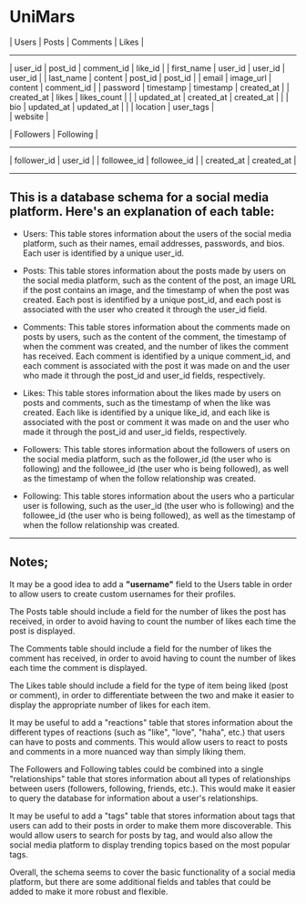 # UniMars

|     Users    |    Posts     |   Comments   |     Likes      |
 -----------     -----------     -----------     -----------
|  user_id     |   post_id    |  comment_id  |    like_id     |
|  first_name  |  user_id     |  user_id     |    user_id     |
|  last_name   |  content     |  post_id     |    post_id     |
|  email       |  image_url   |  content     |  comment_id    |
|  password    |  timestamp   |  timestamp   |  created_at    |
|  created_at  |  likes       |  likes_count |                |
|  updated_at  |  created_at  |  created_at  |                |
|  bio         |  updated_at  |  updated_at  |                |
|  location    |  user_tags   |        
|  website     |        



|  Followers   |  Following   |
  -----------    -----------
|  follower_id |  user_id     |
|  followee_id |  followee_id |
|  created_at  |  created_at  |
        
___

## This is a database schema for a social media platform. Here's an explanation of each table:

- Users: This table stores information about the users of the social media platform, such as their names, email addresses, passwords, and bios. Each user is identified by a unique user_id.
- Posts: This table stores information about the posts made by users on the social media platform, such as the content of the post, an image URL if the post contains an image, and the timestamp of when the post was created. Each post is identified by a unique post_id, and each post is associated with the user who created it through the user_id field.

- Comments: This table stores information about the comments made on posts by users, such as the content of the comment, the timestamp of when the comment was created, and the number of likes the comment has received. Each comment is identified by a unique comment_id, and each comment is associated with the post it was made on and the user who made it through the post_id and user_id fields, respectively.

- Likes: This table stores information about the likes made by users on posts and comments, such as the timestamp of when the like was created. Each like is identified by a unique like_id, and each like is associated with the post or comment it was made on and the user who made it through the post_id and user_id fields, respectively.

- Followers: This table stores information about the followers of users on the social media platform, such as the follower_id (the user who is following) and the followee_id (the user who is being followed), as well as the timestamp of when the follow relationship was created.

- Following: This table stores information about the users who a particular user is following, such as the user_id (the user who is following) and the followee_id (the user who is being followed), as well as the timestamp of when the follow relationship was created.


___

## Notes;

It may be a good idea to add a **"username"** field to the Users table in order to allow users to create custom usernames for their profiles.

The Posts table should include a field for the number of likes the post has received, in order to avoid having to count the number of likes each time the post is displayed.

The Comments table should include a field for the number of likes the comment has received, in order to avoid having to count the number of likes each time the comment is displayed.

The Likes table should include a field for the type of item being liked (post or comment), in order to differentiate between the two and make it easier to display the appropriate number of likes for each item.

It may be useful to add a "reactions" table that stores information about the different types of reactions (such as "like", "love", "haha", etc.) that users can have to posts and comments. This would allow users to react to posts and comments in a more nuanced way than simply liking them.

The Followers and Following tables could be combined into a single "relationships" table that stores information about all types of relationships between users (followers, following, friends, etc.). This would make it easier to query the database for information about a user's relationships.

It may be useful to add a "tags" table that stores information about tags that users can add to their posts in order to make them more discoverable. This would allow users to search for posts by tag, and would also allow the social media platform to display trending topics based on the most popular tags.

Overall, the schema seems to cover the basic functionality of a social media platform, but there are some additional fields and tables that could be added to make it more robust and flexible.

